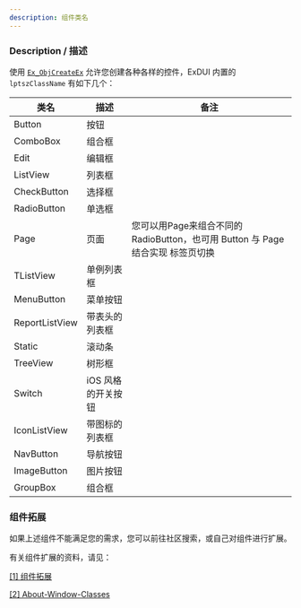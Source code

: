 ```yaml
---
description: 组件类名
---
```


### Description / 描述

使用 [`Ex_ObjCreateEx`](../function/globa/Ex_ObjCreateEx.md) 允许您创建各种各样的控件，ExDUI 内置的 `lptszClassName` 有如下几个：

|  类名   | 描述  | 备注 |
|  ----   | ----  | ---- |
| Button  | 按钮 |  |
| ComboBox  | 组合框 |  |
| Edit  | 编辑框 |  |
| ListView  | 列表框 |  |
| CheckButton  | 选择框 |  |
| RadioButton  | 单选框 |  |
| Page  | 页面 | 您可以用Page来组合不同的 RadioButton，也可用 Button 与 Page 结合实现 标签页切换 |
| TListView  | 单例列表框 |  |
| MenuButton  | 菜单按钮 |  |
| ReportListView  | 带表头的列表框 |  |
| Static  | 滚动条 |  |
| TreeView  | 树形框 |  |
| Switch  | iOS 风格的开关按钮 |  |
| IconListView  | 带图标的列表框 |  |
| NavButton  | 导航按钮 |  |
| ImageButton  | 图片按钮 | |
| GroupBox  | 组合框 |  |

### 组件拓展

如果上述组件不能满足您的需求，您可以前往社区搜索，或自己对组件进行扩展。

有关组件扩展的资料，请见：

[[1] 组件拓展](./derived_obj_classes.md)

[[2] About-Window-Classes](https://docs.microsoft.com/en-us/windows/win32/winmsg/about-window-classes)